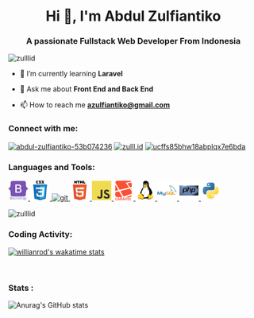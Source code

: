 <h1 align="center">Hi 👋, I'm Abdul Zulfiantiko</h1>
<h3 align="center">A passionate Fullstack Web Developer From Indonesia</h3>

<p align="left"> <img src="https://komarev.com/ghpvc/?username=zulllid&label=Profile%20views&color=0e75b6&style=flat" alt="zulllid" /> </p>

- 🌱 I’m currently learning **Laravel**

- 💬 Ask me about **Front End and Back End**

- 📫 How to reach me **azulfiantiko@gmail.com**

<h3 align="left">Connect with me:</h3>
<p align="left">
<a href="https://linkedin.com/in/abdul-zulfiantiko-53b074236" target="blank"><img align="center" src="https://raw.githubusercontent.com/rahuldkjain/github-profile-readme-generator/master/src/images/icons/Social/linked-in-alt.svg" alt="abdul-zulfiantiko-53b074236" height="30" width="40" /></a>
<a href="https://instagram.com/zulll.id" target="blank"><img align="center" src="https://raw.githubusercontent.com/rahuldkjain/github-profile-readme-generator/master/src/images/icons/Social/instagram.svg" alt="zulll.id" height="30" width="40" /></a>
<a href="https://www.youtube.com/c/ucffs85bhw18abplqx7e6bda" target="blank"><img align="center" src="https://raw.githubusercontent.com/rahuldkjain/github-profile-readme-generator/master/src/images/icons/Social/youtube.svg" alt="ucffs85bhw18abplqx7e6bda" height="30" width="40" /></a>
</p>

<h3 align="left">Languages and Tools:</h3>
<p align="left"> <a href="https://getbootstrap.com" target="_blank" rel="noreferrer"> <img src="https://raw.githubusercontent.com/devicons/devicon/master/icons/bootstrap/bootstrap-plain-wordmark.svg" alt="bootstrap" width="40" height="40"/> </a> <a href="https://www.w3schools.com/css/" target="_blank" rel="noreferrer"> <img src="https://raw.githubusercontent.com/devicons/devicon/master/icons/css3/css3-original-wordmark.svg" alt="css3" width="40" height="40"/> </a> <a href="https://git-scm.com/" target="_blank" rel="noreferrer"> <img src="https://www.vectorlogo.zone/logos/git-scm/git-scm-icon.svg" alt="git" width="40" height="40"/> </a> <a href="https://www.w3.org/html/" target="_blank" rel="noreferrer"> <img src="https://raw.githubusercontent.com/devicons/devicon/master/icons/html5/html5-original-wordmark.svg" alt="html5" width="40" height="40"/> </a> <a href="https://developer.mozilla.org/en-US/docs/Web/JavaScript" target="_blank" rel="noreferrer"> <img src="https://raw.githubusercontent.com/devicons/devicon/master/icons/javascript/javascript-original.svg" alt="javascript" width="40" height="40"/> </a> <a href="https://laravel.com/" target="_blank" rel="noreferrer"> <img src="https://raw.githubusercontent.com/devicons/devicon/master/icons/laravel/laravel-plain-wordmark.svg" alt="laravel" width="40" height="40"/> </a> <a href="https://www.linux.org/" target="_blank" rel="noreferrer"> <img src="https://raw.githubusercontent.com/devicons/devicon/master/icons/linux/linux-original.svg" alt="linux" width="40" height="40"/> </a> <a href="https://www.mysql.com/" target="_blank" rel="noreferrer"> <img src="https://raw.githubusercontent.com/devicons/devicon/master/icons/mysql/mysql-original-wordmark.svg" alt="mysql" width="40" height="40"/> </a> <a href="https://www.php.net" target="_blank" rel="noreferrer"> <img src="https://raw.githubusercontent.com/devicons/devicon/master/icons/php/php-original.svg" alt="php" width="40" height="40"/> </a> <a href="https://www.python.org" target="_blank" rel="noreferrer"> <img src="https://raw.githubusercontent.com/devicons/devicon/master/icons/python/python-original.svg" alt="python" width="40" height="40"/> </a> </p>

<p><img align="center" src="https://github-readme-stats.vercel.app/api/top-langs?username=zulllid&show_icons=true&locale=en&layout=compact" alt="zulllid" /></p>
<h3 align="left">Coding Activity:</h3>
<p>
 
 [![willianrod's wakatime stats](https://github-readme-stats.vercel.app/api/wakatime?username=@zulllid)](https://github.com/anuraghazra/github-readme-stats)
 
 </p>
<br/>
<h3 align="left">Stats :</h3>
<p>

![Anurag's GitHub stats](https://github-readme-stats.vercel.app/api?username=zulllid&show_icons=true&theme=radical)

</p>
